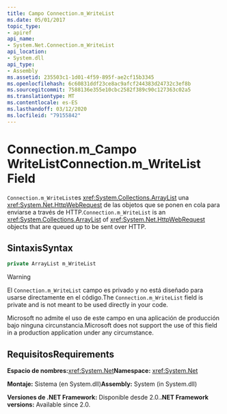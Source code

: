 ```yaml
---
title: Campo Connection.m_WriteList
ms.date: 05/01/2017
topic_type:
- apiref
api_name:
- System.Net.Connection.m_WriteList
api_location:
- System.dll
api_type:
- Assembly
ms.assetid: 235503c1-1d01-4f59-895f-ae2cf15b3345
ms.openlocfilehash: 6c60831ddf23ce8ac9afcf244383d24732c3ef8b
ms.sourcegitcommit: 7588136e355e10cbc2582f389c90c127363c02a5
ms.translationtype: MT
ms.contentlocale: es-ES
ms.lasthandoff: 03/12/2020
ms.locfileid: "79155842"
---
```

# <a name="connectionm_writelist-field"></a><span data-ttu-id="2da7d-102">Connection.m\_Campo WriteList</span><span class="sxs-lookup"><span data-stu-id="2da7d-102">Connection.m\_WriteList Field</span></span>

<span data-ttu-id="2da7d-103">`Connection.m_WriteList`es <xref:System.Collections.ArrayList> una <xref:System.Net.HttpWebRequest> de las objetos que se ponen en cola para enviarse a través de HTTP.</span><span class="sxs-lookup"><span data-stu-id="2da7d-103">`Connection.m_WriteList` is an <xref:System.Collections.ArrayList> of <xref:System.Net.HttpWebRequest> objects that are queued up to be sent over HTTP.</span></span>

## <a name="syntax"></a><span data-ttu-id="2da7d-104">Sintaxis</span><span class="sxs-lookup"><span data-stu-id="2da7d-104">Syntax</span></span>
  
```csharp  
private ArrayList m_WriteList
```

> [!WARNING]
> <span data-ttu-id="2da7d-105">El `Connection.m_WriteList` campo es privado y no está diseñado para usarse directamente en el código.</span><span class="sxs-lookup"><span data-stu-id="2da7d-105">The `Connection.m_WriteList` field is private and is not meant to be used directly in your code.</span></span>
>
> <span data-ttu-id="2da7d-106">Microsoft no admite el uso de este campo en una aplicación de producción bajo ninguna circunstancia.</span><span class="sxs-lookup"><span data-stu-id="2da7d-106">Microsoft does not support the use of this field in a production application under any circumstance.</span></span>

## <a name="requirements"></a><span data-ttu-id="2da7d-107">Requisitos</span><span class="sxs-lookup"><span data-stu-id="2da7d-107">Requirements</span></span>

<span data-ttu-id="2da7d-108">**Espacio de nombres:**<xref:System.Net></span><span class="sxs-lookup"><span data-stu-id="2da7d-108">**Namespace:** <xref:System.Net></span></span>

<span data-ttu-id="2da7d-109">**Montaje:** Sistema (en System.dll)</span><span class="sxs-lookup"><span data-stu-id="2da7d-109">**Assembly:** System (in System.dll)</span></span>

<span data-ttu-id="2da7d-110">**Versiones de .NET Framework:** Disponible desde 2.0.</span><span class="sxs-lookup"><span data-stu-id="2da7d-110">**.NET Framework versions:** Available since 2.0.</span></span>

